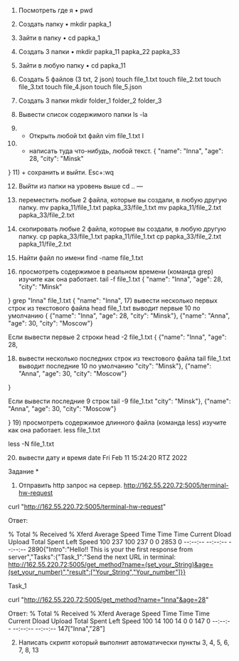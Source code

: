 1) Посмотреть где я 
•	pwd 

2) Создать папку 
•	mkdir papka_1

3) Зайти в папку 
•	cd papka_1

4) Создать 3 папки 
•	mkdir papka_11 papka_22 papka_33

5) Зайти в любую папку 
•	cd papka_11

6) Создать 5 файлов (3 txt, 2 json) 
touch file_1.txt 
touch file_2.txt
touch file_3.txt
touch file_4.json
touch file_5.json

7) Создать 3 папки 
mkdir folder_1 folder_2 folder_3

8. Вывести список содержимого папки 
ls -la

9) + Открыть любой txt файл 
vim file_1.txt I 

10) + написать туда что-нибудь, любой текст.
{       "name": "Inna",
        "age": 28,
        "city": "Minsk"




}
11) + сохранить и выйти. 
Esc+:wq

12) Выйти из папки на уровень выше 
cd ..
—
13) переместить любые 2 файла, которые вы создали, в любую другую папку. 
mv papka_11/file_1.txt papka_33/file_1.txt
mv papka_11/file_2.txt papka_33/file_2.txt

14) скопировать любые 2 файла, которые вы создали, в любую другую папку. 
cp papka_33/file_1.txt papka_11/file_1.txt
cp papka_33/file_2.txt papka_11/file_2.txt

15) Найти файл по имени 
find -name file_1.txt

16) просмотреть содержимое в реальном времени (команда grep) изучите как она работает.
tail -f file_1.txt
{       "name": "Inna",
        "age": 28,
        "city": "Minsk"




}
grep "Inna" file_1.txt
{       "name": "Inna",
17) вывести несколько первых строк из текстового файла
head file_1.txt выводит первые 10 по умолчанию
{       {"name": "Inna",
        "age": 28,
        "city": "Minsk"},
        {"name": "Anna",
        "age": 30,
        "city": "Moscow"}




Если вывести первые 2 строки
head -2 file_1.txt
{       {"name": "Inna",
        "age": 28,



18) вывести несколько последних строк из текстового файла
tail file_1.txt выводит последние 10 по умолчанию
        "city": "Minsk"},
        {"name": "Anna",
        "age": 30,
        "city": "Moscow"}




}

Если вывести последние 9 строк
tail -9 file_1.txt
        "city": "Minsk"},
        {"name": "Anna",
        "age": 30,
        "city": "Moscow"}




}
19) просмотреть содержимое длинного файла (команда less) изучите как она работает.
less file_1.txt

less -N file_1.txt

20) вывести дату и время 
date
Fri Feb 11 15:24:20 RTZ 2022



Задание *
1) Отправить http запрос на сервер.
http://162.55.220.72:5005/terminal-hw-request

 curl "http://162.55.220.72:5005/terminal-hw-request"

Ответ:

  % Total    % Received % Xferd  Average Speed   Time    Time     Time  Current
                                 Dload  Upload   Total   Spent    Left  Speed
100   237  100   237    0     0   2853      0 --:--:-- --:--:-- --:--:--  2890{"Intro":"Hello!! This is your the first response from server","Tasks":{"Task_1":"Send the next URL in terminal: http://162.55.220.72:5005/get_method?name=(set_your_String)&age=(set_your_number)","result":["Your_String","Your_number"]}}

Task_1

 curl "http://162.55.220.72:5005/get_method?name="Inna"&age=28"

Ответ: 
  % Total    % Received % Xferd  Average Speed   Time    Time     Time  Current
                                 Dload  Upload   Total   Spent    Left  Speed
100    14  100    14    0     0    147      0 --:--:-- --:--:-- --:--:--   147["Inna","28"]


2) Написать скрипт который выполнит автоматически пункты 3, 4, 5, 6, 7, 8, 13
